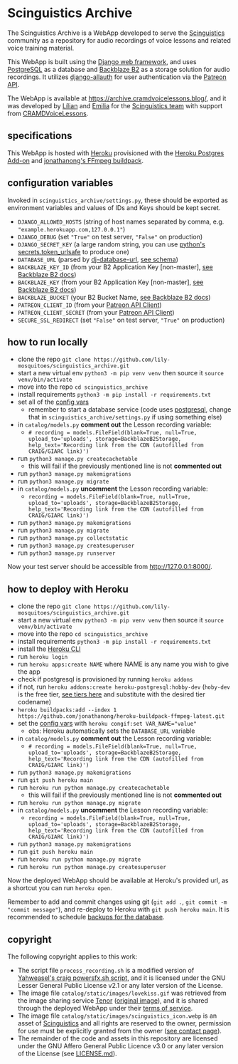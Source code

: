 # Scinguistics Archive

The Scinguistics Archive is a WebApp developed to serve the [Scinguistics](https://cramdvoicelessons.blog/) community as a repository for audio recordings of voice lessons and related voice training material.

This WebApp is built using the [Django web framework](https://www.djangoproject.com/), and uses [PostgreSQL](https://www.postgresql.org/) as a database and [Backblaze B2](https://www.backblaze.com/b2/cloud-storage.html) as a storage solution for audio recordings. It utilizes [django-allauth](https://www.intenct.nl/projects/django-allauth/) for user authentication via the [Patreon API](https://docs.patreon.com/#introduction).

The WebApp is available at https://archive.cramdvoicelessons.blog/, and it was developed by [Lílian](https://github.com/lily-mosquitoes) and [Emilia](https://github.com/EmiliaBlasten) for the [Scinguistics team](https://cramdvoicelessons.blog/) with support from [CRAMDVoiceLessons](https://www.patreon.com/CRAMDvoicelessons).

## specifications

This WebApp is hosted with [Heroku](https://www.heroku.com/about) provisioned with the [Heroku Postgres Add-on](https://elements.heroku.com/addons/heroku-postgresql) and [jonathanong's FFmpeg buildpack](https://elements.heroku.com/buildpacks/jonathanong/heroku-buildpack-ffmpeg-latest).

## configuration variables

Invoked in `scinguistics_archive/settings.py`, these should be exported as environment variables and values of IDs and Keys should be kept secret.
- `DJANGO_ALLOWED_HOSTS` (string of host names separated by comma, e.g. `"example.herokuapp.com,127.0.0.1"`)
- `DJANGO_DEBUG` (set `"True"` on test server, `"False"` on production)
- `DJANGO_SECRET_KEY` (a large random string, you can use [python's secrets.token_urlsafe](https://docs.python.org/3/library/secrets.html#secrets.token_urlsafe) to produce one)
- `DATABASE_URL` (parsed by [dj-database-url](https://github.com/kennethreitz/dj-database-url), [see schema](https://github.com/kennethreitz/dj-database-url#url-schema))
- `BACKBLAZE_KEY_ID` (from your B2 Application Key [non-master], [see Backblaze B2 docs](https://www.backblaze.com/b2/docs/application_keys.html))
- `BACKBLAZE_KEY` (from your B2 Application Key [non-master], [see Backblaze B2 docs](https://www.backblaze.com/b2/docs/application_keys.html))
- `BACKBLAZE_BUCKET` (your B2 Bucket Name, [see Backblaze B2 docs](https://www.backblaze.com/b2/docs/buckets.html))
- `PATREON_CLIENT_ID` (from your [Patreon API Client](https://www.patreon.com/portal/registration/register-clients))
- `PATREON_CLIENT_SECRET` (from your [Patreon API Client](https://www.patreon.com/portal/registration/register-clients))
- `SECURE_SSL_REDIRECT` (set `"False"` on test server, `"True"` on production)

## how to run locally

- clone the repo `git clone https://github.com/lily-mosquitoes/scinguistics_archive.git`
- start a new virtual env `python3 -m pip venv venv` then source it `source venv/bin/activate`
- move into the repo `cd scinguistics_archive`
- install requirements `python3 -m pip install -r requirements.txt`
- set all of the [config vars](#configuration-variables)
    - remember to start a database service (code uses [postgresql](https://www.digitalocean.com/community/tutorials/how-to-install-and-use-postgresql-on-ubuntu-20-04), change that in `scinguistics_archive/settings.py` if using something else)
- in `catalog/models.py` **comment out** the Lesson recording variable:
    - `# recording = models.FileField(blank=True, null=True, upload_to='uploads', storage=BackblazeB2Storage, help_text='Recording link from the CDN (autofilled from CRAIG/GIARC link)')`
- run `python3 manage.py createcachetable`
    - this will fail if the previously mentioned line is not **commented out**
- run `python3 manage.py makemigrations`
- run `python3 manage.py migrate`
- in `catalog/models.py` **uncomment** the Lesson recording variable:
    - `recording = models.FileField(blank=True, null=True, upload_to='uploads', storage=BackblazeB2Storage, help_text='Recording link from the CDN (autofilled from CRAIG/GIARC link)')`
- run `python3 manage.py makemigrations`
- run `python3 manage.py migrate`
- run `python3 manage.py collectstatic`
- run `python3 manage.py createsuperuser`
- run `python3 manage.py runserver`

Now your test server should be accessible from http://127.0.0.1:8000/.

## how to deploy with Heroku

- clone the repo `git clone https://github.com/lily-mosquitoes/scinguistics_archive.git`
- start a new virtual env `python3 -m pip venv venv` then source it `source venv/bin/activate`
- move into the repo `cd scinguistics_archive`
- install requirements `python3 -m pip install -r requirements.txt`
- install the [Heroku CLI](https://devcenter.heroku.com/articles/getting-started-with-python#set-up)
- run `heroku login`
- run `heroku apps:create NAME` where NAME is any name you wish to give the app
- check if postgresql is provisioned by running `heroku addons`
- if not, run `heroku addons:create heroku-postgresql:hobby-dev` (`hoby-dev` is the free tier, [see tiers here](https://elements.heroku.com/addons/heroku-postgresql) and substitute with the desired tier codename)
- `heroku buildpacks:add --index 1 https://github.com/jonathanong/heroku-buildpack-ffmpeg-latest.git`
- set the [config vars](#configuration-variables) with `heroku congif:set VAR_NAME="value"`
    - obs: Heroku automatically sets the `DATABASE_URL` variable
- in `catalog/models.py` **comment out** the Lesson recording variable:
    - `# recording = models.FileField(blank=True, null=True, upload_to='uploads', storage=BackblazeB2Storage, help_text='Recording link from the CDN (autofilled from CRAIG/GIARC link)')`
- run `python3 manage.py makemigrations`
- run `git push heroku main`
- run `heroku run python manage.py createcachetable`
    - this will fail if the previously mentioned line is not **commented out**
- run `heroku run python manage.py migrate`
- in `catalog/models.py` **uncomment** the Lesson recording variable:
    - `recording = models.FileField(blank=True, null=True, upload_to='uploads', storage=BackblazeB2Storage, help_text='Recording link from the CDN (autofilled from CRAIG/GIARC link)')`
- run `python3 manage.py makemigrations`
- run `git push heroku main`
- run `heroku run python manage.py migrate`
- run `heroku run python manage.py createsuperuser`

Now the deployed WebApp should be available at Heroku's provided url, as a shortcut you can run `heroku open`.

Remember to add and commit changes using git (`git add .`, `git commit -m "commit message"`), and re-deploy to Heroku with `git push heroku main`.
It is recommended to schedule [backups for the database](https://devcenter.heroku.com/articles/heroku-postgres-backups).

## copyright

The following copyright applies to this work:
- The script file `process_recording.sh` is a modified version of [Yahweasel's craig powersfx.sh script](https://github.com/Yahweasel/craig/blob/master/cook/powersfx.sh), and it is licensed under the GNU Lesser General Public License v2.1 or any later version of the License.
- The image file `catalog/static/images/lovekiss.gif` was retrieved from the image sharing service [Tenor](https://tenor.com/) ([original image](https://tenor.com/view/crush-lesbian-kiss-love-hearts-gif-13732215)), and it is shared through the deployed WebApp under their [terms of service](https://tenor.com/legal-terms).
- The image file `catalog/static/images/scinguistics_icon.webp` is an asset of [Scinguistics](https://cramdvoicelessons.blog/) and all rights are reserved to the owner, permission for use must be explicitly granted from the owner ([see contact page](https://cramdvoicelessons.blog/contact/)).
- The remainder of the code and assets in this repository are licensed under the GNU Affero General Public Licence v3.0 or any later version  of the License (see [LICENSE.md](https://github.com/lily-mosquitoes/scinguistics_archive/blob/main/LICENSE.md)).
